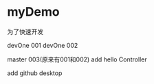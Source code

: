 # myDemo
为了快速开发

devOne 001
devOne 002

master 003(原来有001和002)
add hello Controller 

add github desktop